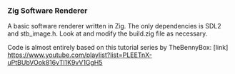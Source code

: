 ### Zig Software Renderer
A basic software renderer written in Zig.
The only dependencies is SDL2 and stb_image.h. Look at and modify the build.zig file as necessary.

Code is almost entirely based on this tutorial series by TheBennyBox: [link] https://www.youtube.com/playlist?list=PLEETnX-uPtBUbVOok816vTl1K9vV1GgH5
